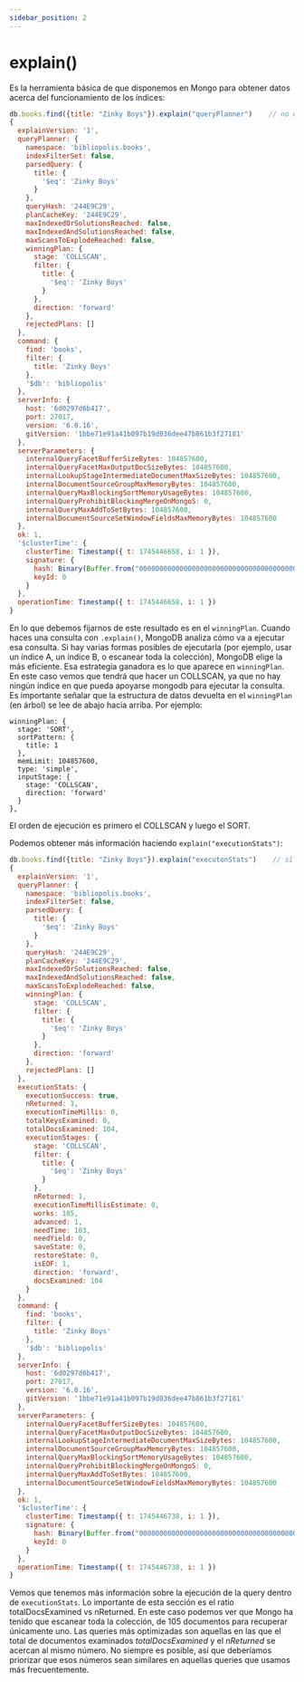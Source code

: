 ```yaml
---
sidebar_position: 2
---
```


# explain()

Es la herramienta básica de que disponemos en Mongo para obtener datos acerca del funcionamiento de los índices:

```js
db.books.find({title: "Zinky Boys"}).explain("queryPlanner")    // no ejecuta la query
{
  explainVersion: '1',
  queryPlanner: {
    namespace: 'bibliopolis.books',
    indexFilterSet: false,
    parsedQuery: {
      title: {
        '$eq': 'Zinky Boys'
      }
    },
    queryHash: '244E9C29',
    planCacheKey: '244E9C29',
    maxIndexedOrSolutionsReached: false,
    maxIndexedAndSolutionsReached: false,
    maxScansToExplodeReached: false,
    winningPlan: {
      stage: 'COLLSCAN',
      filter: {
        title: {
          '$eq': 'Zinky Boys'
        }
      },
      direction: 'forward'
    },
    rejectedPlans: []
  },
  command: {
    find: 'books',
    filter: {
      title: 'Zinky Boys'
    },
    '$db': 'bibliopolis'
  },
  serverInfo: {
    host: '6d0297d6b417',
    port: 27017,
    version: '6.0.16',
    gitVersion: '1bbe71e91a41b097b19d036dee47b861b3f27181'
  },
  serverParameters: {
    internalQueryFacetBufferSizeBytes: 104857600,
    internalQueryFacetMaxOutputDocSizeBytes: 104857600,
    internalLookupStageIntermediateDocumentMaxSizeBytes: 104857600,
    internalDocumentSourceGroupMaxMemoryBytes: 104857600,
    internalQueryMaxBlockingSortMemoryUsageBytes: 104857600,
    internalQueryProhibitBlockingMergeOnMongoS: 0,
    internalQueryMaxAddToSetBytes: 104857600,
    internalDocumentSourceSetWindowFieldsMaxMemoryBytes: 104857600
  },
  ok: 1,
  '$clusterTime': {
    clusterTime: Timestamp({ t: 1745446658, i: 1 }),
    signature: {
      hash: Binary(Buffer.from("0000000000000000000000000000000000000000", "hex"), 0),
      keyId: 0
    }
  },
  operationTime: Timestamp({ t: 1745446658, i: 1 })
}
```

En lo que debemos fijarnos de este resultado es en el `winningPlan`. Cuando haces una consulta con `.explain()`, MongoDB analiza cómo va a ejecutar esa consulta. Si hay varias formas posibles de ejecutarla (por ejemplo, usar un índice A, un índice B, o escanear toda la colección), MongoDB elige la más eficiente. Esa estrategia ganadora es lo que aparece en `winningPlan`. En este caso vemos que tendrá que hacer un COLLSCAN, ya que no hay ningún índice en que pueda apoyarse mongodb para ejecutar la consulta. Es importante señalar que la estructura de datos devuelta en el `winningPlan` (en árbol) se lee de abajo hacia arriba. Por ejemplo:

```
winningPlan: {
  stage: 'SORT',
  sortPattern: {
    title: 1
  },
  memLimit: 104857600,
  type: 'simple',
  inputStage: {
    stage: 'COLLSCAN',
    direction: 'forward'
  }
},
```

El orden de ejecución es primero el COLLSCAN y luego el SORT.

Podemos obtener más información haciendo `explain("executionStats")`:

```js
db.books.find({title: "Zinky Boys"}).explain("executonStats")    // sí ejecuta la query
{
  explainVersion: '1',
  queryPlanner: {
    namespace: 'bibliopolis.books',
    indexFilterSet: false,
    parsedQuery: {
      title: {
        '$eq': 'Zinky Boys'
      }
    },
    queryHash: '244E9C29',
    planCacheKey: '244E9C29',
    maxIndexedOrSolutionsReached: false,
    maxIndexedAndSolutionsReached: false,
    maxScansToExplodeReached: false,
    winningPlan: {
      stage: 'COLLSCAN',
      filter: {
        title: {
          '$eq': 'Zinky Boys'
        }
      },
      direction: 'forward'
    },
    rejectedPlans: []
  },
  executionStats: {
    executionSuccess: true,
    nReturned: 1,
    executionTimeMillis: 0,
    totalKeysExamined: 0,
    totalDocsExamined: 104,
    executionStages: {
      stage: 'COLLSCAN',
      filter: {
        title: {
          '$eq': 'Zinky Boys'
        }
      },
      nReturned: 1,
      executionTimeMillisEstimate: 0,
      works: 105,
      advanced: 1,
      needTime: 103,
      needYield: 0,
      saveState: 0,
      restoreState: 0,
      isEOF: 1,
      direction: 'forward',
      docsExamined: 104
    }
  },
  command: {
    find: 'books',
    filter: {
      title: 'Zinky Boys'
    },
    '$db': 'bibliopolis'
  },
  serverInfo: {
    host: '6d0297d6b417',
    port: 27017,
    version: '6.0.16',
    gitVersion: '1bbe71e91a41b097b19d036dee47b861b3f27181'
  },
  serverParameters: {
    internalQueryFacetBufferSizeBytes: 104857600,
    internalQueryFacetMaxOutputDocSizeBytes: 104857600,
    internalLookupStageIntermediateDocumentMaxSizeBytes: 104857600,
    internalDocumentSourceGroupMaxMemoryBytes: 104857600,
    internalQueryMaxBlockingSortMemoryUsageBytes: 104857600,
    internalQueryProhibitBlockingMergeOnMongoS: 0,
    internalQueryMaxAddToSetBytes: 104857600,
    internalDocumentSourceSetWindowFieldsMaxMemoryBytes: 104857600
  },
  ok: 1,
  '$clusterTime': {
    clusterTime: Timestamp({ t: 1745446738, i: 1 }),
    signature: {
      hash: Binary(Buffer.from("0000000000000000000000000000000000000000", "hex"), 0),
      keyId: 0
    }
  },
  operationTime: Timestamp({ t: 1745446738, i: 1 })
}
```
Vemos que tenemos más información sobre la ejecución de la query dentro de `executionStats`. Lo importante de esta sección es el ratio totalDocsExamined vs nReturned. En este caso podemos ver que Mongo ha tenido que escanear toda la colección, de 105 documentos para recuperar únicamente uno. Las queries más optimizadas son aquellas en las que el total de documentos examinados *totalDocsExamined* y el *nReturned* se acercan al mismo número. No siempre es posible, así que deberíamos priorizar que esos números sean similares en aquellas queries que usamos más frecuentemente.
